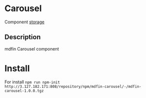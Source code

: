 # Carousel

Component [storage](http://3.127.182.171:808/#browse/welcome)

## Description

mdfin Carousel component

# Install

For install `npm run npm-init http://3.127.182.171:808/repository/npm/mdfin-carousel/-/mdfin-carousel-1.0.0.tgz`
